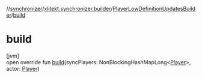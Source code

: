 //[synchronizer](../../../index.md)/[xlitekt.synchronizer.builder](../index.md)/[PlayerLowDefinitionUpdatesBuilder](index.md)/[build](build.md)

# build

[jvm]\
open override fun [build](build.md)(syncPlayers: NonBlockingHashMapLong&lt;[Player](../../../../game/game/xlitekt.game.actor.player/-player/index.md)&gt;, actor: [Player](../../../../game/game/xlitekt.game.actor.player/-player/index.md))

